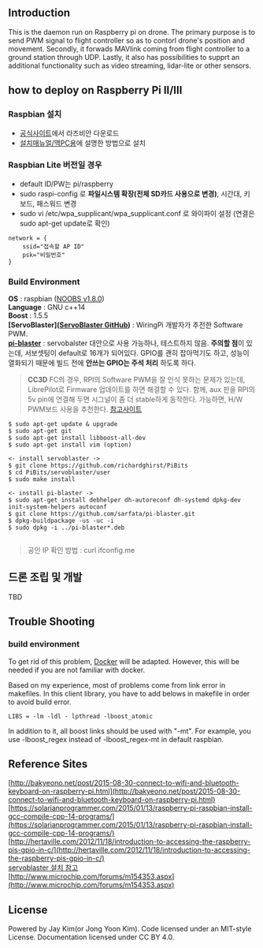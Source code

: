 ## Introduction  
  
This is the daemon run on Raspberry pi on drone. The primary purpose is to send PWM signal to flight controller so as to contorl drone's position and movement. Secondly, it forwads MAVlink coming from flight controller to a ground station through UDP. Lastly, it also has possibilities to supprt an additional functionality such as video streaming, lidar-lite or other sensors.  

## how to deploy on Raspberry Pi II/III
  
### Raspbian 설치    
  
  - [공식사이트](https://www.raspberrypi.org/downloads/raspbian/)에서 라즈비안 다운로드  
  - [설치매뉴얼/맥PC용](https://www.raspberrypi.org/documentation/installation/installing-images/mac.md)에 설명한 방법으로 설치   
 
### Raspbian Lite 버전일 경우 
  - default ID/PW는 pi/raspberry
  - sudo raspi-config 로 **파일시스템 확장(전체 SD카드 사용으로 변경)**, 시간대, 키보드, 패스워드 변경 
  - sudo vi /etc/wpa_supplicant/wpa_supplicant.conf 로 와이파이 설정  (연결은 sudo apt-get update로 확인)
  
```  
network = { 
    ssid="접속할 AP ID"
    psk="비밀번호"
}  
```  
### Build Environment  
  
**OS** : raspbian ([NOOBS v1.8.0](https://www.raspberrypi.org/downloads/noobs/))  
**Language** : GNU c++14  
**Boost** : 1.5.5  
**[ServoBlaster]([ServoBlaster GitHub](https://github.com/richardghirst/PiBits/tree/master/ServoBlaster))** : WiringPi 개발자가 추전한 Software PWM.   
**[pi-blaster](https://github.com/sarfata/pi-blaster)** : servobalster 대안으로 사용 가능하나, 테스트하지 않음. **주의할 점**이 있는데, 서보셋팅이 default로 16개가 되어있다. GPIO를 괜히 잡아먹기도 하고, 성능이 열화되기 때문에 빌드 전에 **안쓰는 GPIO는 주석 처리** 하도록 하다.  

> **CC3D** FC의 경우, RPI의 Software PWM을 잘 인식 못하는 문제가 있는데, LibrePilot로 Firmware 업데이트를 하면 해결할 수 있다. 함께, aux 핀을 RPI의 5v pin에 연결해 두면 시그널이 좀 더 stable하게 동작한다. 가능하면, H/W PWM보드 사용을 추천한다. [참고사이트](http://robotics.stackexchange.com/questions/8965/cc3d-replacing-rc-emitter-with-an-rpi)  
  

```
$ sudo apt-get update & upgrade 
$ sudo apt-get git 
$ sudo apt-get install libboost-all-dev
$ sudo apt-get install vim (option)

<- install servoblaster ->  
$ git clone https://github.com/richardghirst/PiBits 
$ cd PiBits/servoblaster/user 
$ sudo make install

<- install pi-blaster ->  
$ sudo apt-get install debhelper dh-autoreconf dh-systemd dpkg-dev init-system-helpers autoconf  
$ git clone https://github.com/sarfata/pi-blaster.git  
$ dpkg-buildpackage -us -uc -i  
$ sudo dpkg -i ../pi-blaster*.deb  
  

```  

> 공인 IP 확인 방법 : 
> curl ifconfig.me

## 드론 조립 및 개발  

TBD  

## Trouble Shooting  

### build environment  

To get rid of this problem, [Docker](https://www.docker.com/) will be adapted. However, this will be needed if you are not familiar with docker. 

Based on my experience, most of problems come from link error in makefiles. In this client library, you have to add belows in makefile in order to avoid build error. 

	LIBS = -lm -ldl - lpthread -lboost_atomic  
	
In addition to it, all boost links should be used with "-mt". For example, you use -lboost_regex instead of -lboost_regex-mt in default raspbian.
  
## Reference Sites  

[http://bakyeono.net/post/2015-08-30-connect-to-wifi-and-bluetooth-keyboard-on-raspberry-pi.html](http://bakyeono.net/post/2015-08-30-connect-to-wifi-and-bluetooth-keyboard-on-raspberry-pi.html)  
[https://solarianprogrammer.com/2015/01/13/raspberry-pi-raspbian-install-gcc-compile-cpp-14-programs/](https://solarianprogrammer.com/2015/01/13/raspberry-pi-raspbian-install-gcc-compile-cpp-14-programs/)  
[http://hertaville.com/2012/11/18/introduction-to-accessing-the-raspberry-pis-gpio-in-c/](http://hertaville.com/2012/11/18/introduction-to-accessing-the-raspberry-pis-gpio-in-c/)  
[servoblaster 설치 참고](http://cosmosjs.blog.me/220665844005)  
[http://www.microchip.com/forums/m154353.aspx](http://www.microchip.com/forums/m154353.aspx)


## License   
Powered by Jay Kim(or Jong Yoon Kim). Code licensed under an MIT-style License. Documentation licensed under CC BY 4.0.
